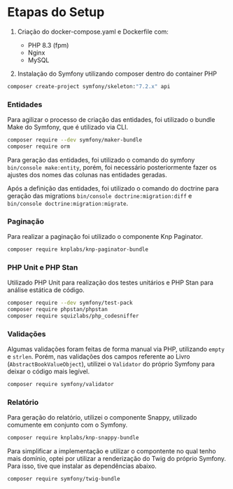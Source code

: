 # Etapas do Setup

1. Criação do docker-compose.yaml e Dockerfile com:
    - PHP 8.3 (fpm)
    - Nginx
    - MySQL

2. Instalação do Symfony utilizando composer dentro do container PHP
```bash
composer create-project symfony/skeleton:"7.2.x" api
```
### Entidades

Para agilizar o processo de criação das entidades, foi utilizado o bundle Make do Symfony, que é utilizado via CLI.

```bash
composer require --dev symfony/maker-bundle
composer require orm
```

Para geração das entidades, foi utilizado o comando do symfony `bin/console make:entity`, porém, foi necessário posteriormente fazer os ajustes dos nomes das colunas nas entidades geradas.

Após a definição das entidades, foi utilizado o comando do doctrine para geração das migrations `bin/console doctrine:migration:diff` e `bin/console doctrine:migration:migrate`.

### Paginação

Para realizar a paginação foi utilizado o componente Knp Paginator.
```bash
composer require knplabs/knp-paginator-bundle
```

### PHP Unit e PHP Stan
Utilizado PHP Unit para realização dos testes unitários e PHP Stan para análise estática de código.

```bash
composer require --dev symfony/test-pack
composer require phpstan/phpstan
composer require squizlabs/php_codesniffer
```
### Validações
Algumas validações foram feitas de forma manual via PHP, utilizando `empty` e `strlen`. Porém, nas validações dos campos referente ao Livro (`AbstractBookValueObject`), utilizei o `Validator` do próprio Symfony para deixar o código mais legível.

```bash
composer require symfony/validator
```

### Relatório
Para geração do relatório, utilizei o componente Snappy, utilizado comumente em conjunto com o Symfony.
```bash
composer require knplabs/knp-snappy-bundle
```

Para simplificar a implementação e utilizar o compontente no qual tenho mais domínio, optei por utilizar a renderização do Twig do próprio Symfony. Para isso, tive que instalar as dependências abaixo.

```bash
composer require symfony/twig-bundle
```